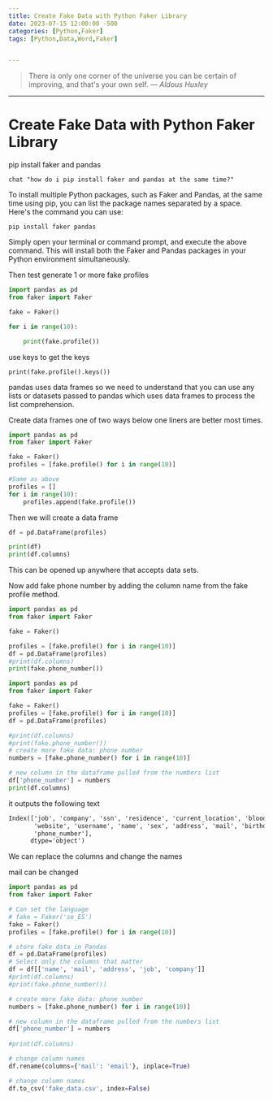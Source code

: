 ```yaml
---
title: Create Fake Data with Python Faker Library
date: 2023-07-15 12:00:00 -500
categories: [Python,Faker]
tags: [Python,Data,Word,Faker]


---
```


> There is only one corner of the universe you can be certain of improving, and that's your own self.
> — <cite>Aldous Huxley</cite>

---

# Create Fake Data with Python Faker Library


pip install faker and pandas

	chat "how do i pip install faker and pandas at the same time?"

To install multiple Python packages, such as Faker and Pandas, at the same time using pip, you can list the package names separated by a space. Here's the command you can use:

```
pip install faker pandas
```

Simply open your terminal or command prompt, and execute the above command. This will install both the Faker and Pandas packages in your Python environment simultaneously.

Then test generate 1 or more fake profiles

```python 
import pandas as pd
from faker import Faker

fake = Faker()

for i in range(10):

    print(fake.profile())
```

use keys to get the keys

	print(fake.profile().keys())

pandas uses data frames so we need to understand that you can use any lists or datasets passed to pandas which uses data frames to process the list comprehension.

Create data frames one of two ways below one liners are better most times.
```python
import pandas as pd
from faker import Faker

fake = Faker()
profiles = [fake.profile() for i in range(10)]

#Same as above
profiles = []
for i in range(10):
	profiles.append(fake.profile())
```


Then we will create a data frame 

```python
df = pd.DataFrame(profiles)

print(df)
print(df.columns)
```

This can be opened up anywhere that accepts data sets.

Now add fake phone number by adding the column name from the fake profile method.

```python
import pandas as pd
from faker import Faker

fake = Faker()

profiles = [fake.profile() for i in range(10)]
df = pd.DataFrame(profiles)
#print(df.columns)
print(fake.phone_number())
```


```python
import pandas as pd
from faker import Faker

fake = Faker()
profiles = [fake.profile() for i in range(10)]
df = pd.DataFrame(profiles)

#print(df.columns)
#print(fake.phone_number())
# create more fake data: phone number
numbers = [fake.phone_number() for i in range(10)]

# new column in the dataframe pulled from the numbers list
df['phone_number'] = numbers
print(df.columns)
```

it outputs the following text

```txt
Index(['job', 'company', 'ssn', 'residence', 'current_location', 'blood_group',
       'website', 'username', 'name', 'sex', 'address', 'mail', 'birthdate',
       'phone_number'],
      dtype='object')
```

We can replace the columns and change the names

mail can be changed

```python
import pandas as pd
from faker import Faker

# Can set the language
# fake = Faker('se_ES')
fake = Faker()
profiles = [fake.profile() for i in range(10)]

# store fake data in Pandas
df = pd.DataFrame(profiles)
# Select only the columns that matter
df = df[['name', 'mail', 'address', 'job', 'company']]
#print(df.columns)
#print(fake.phone_number())

# create more fake data: phone number
numbers = [fake.phone_number() for i in range(10)]

# new column in the dataframe pulled from the numbers list
df['phone_number'] = numbers
    
#print(df.columns)

# change column names
df.rename(columns={'mail': 'email'}, inplace=True)

# change column names
df.to_csv('fake_data.csv', index=False)
```

